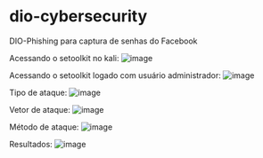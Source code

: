 # dio-cybersecurity
DIO-Phishing para captura de senhas do Facebook

Acessando o setoolkit no kali:
![image](https://github.com/user-attachments/assets/f1d1504c-9b32-4902-a2fb-e6b19cbfdcb2)


Acessando o setoolkit logado com usuário administrador:
![image](https://github.com/user-attachments/assets/e64a1230-8553-49b2-ba8d-3d59d51de868)

Tipo de ataque:
![image](https://github.com/user-attachments/assets/1adc8cad-021f-451c-9384-cf5b94dcc766)

Vetor de ataque: 
![image](https://github.com/user-attachments/assets/4eef8b50-1580-46e3-8375-9a7ccc2b96f1)

Método de ataque: 
![image](https://github.com/user-attachments/assets/39bb0b83-13a2-46d0-b4dd-64503dad10cc)

Resultados: 
![image](https://github.com/user-attachments/assets/03cb8df7-4031-4e7b-9712-c211823196d6)
